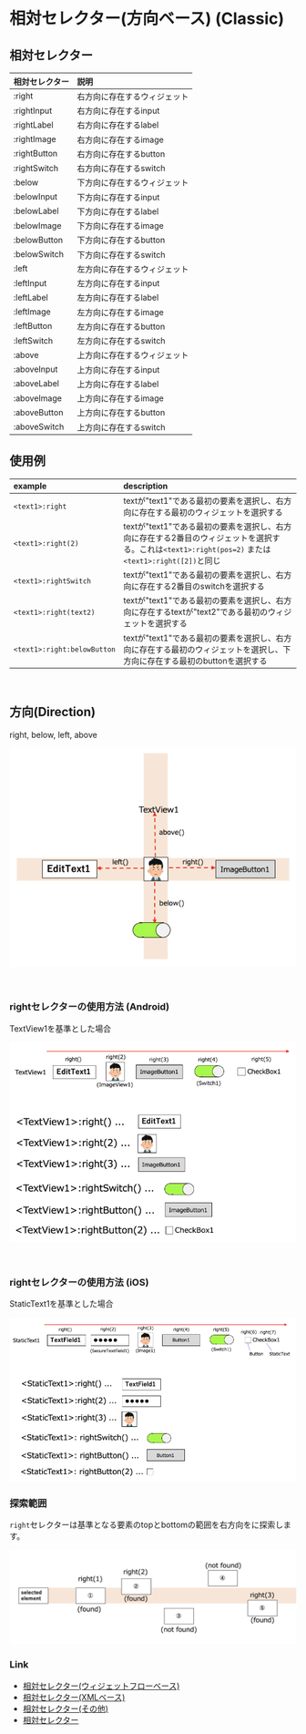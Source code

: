 # 相対セレクター(方向ベース) (Classic)

## 相対セレクター

| 相対セレクター      | 説明             |
|:-------------|:---------------|
| :right       | 右方向に存在するウィジェット |
| :rightInput  | 右方向に存在するinput  |
| :rightLabel  | 右方向に存在するlabel  |
| :rightImage  | 右方向に存在するimage  |
| :rightButton | 右方向に存在するbutton |
| :rightSwitch | 右方向に存在するswitch |
| :below       | 下方向に存在するウィジェット |
| :belowInput  | 下方向に存在するinput  |
| :belowLabel  | 下方向に存在するlabel  |
| :belowImage  | 下方向に存在するimage  |
| :belowButton | 下方向に存在するbutton |
| :belowSwitch | 下方向に存在するswitch |
| :left        | 左方向に存在するウィジェット |
| :leftInput   | 左方向に存在するinput  |
| :leftLabel   | 左方向に存在するlabel  |
| :leftImage   | 左方向に存在するimage  |
| :leftButton  | 左方向に存在するbutton |
| :leftSwitch  | 左方向に存在するswitch |
| :above       | 上方向に存在するウィジェット |
| :aboveInput  | 上方向に存在するinput  |
| :aboveLabel  | 上方向に存在するlabel  |
| :aboveImage  | 上方向に存在するimage  |
| :aboveButton | 上方向に存在するbutton |
| :aboveSwitch | 上方向に存在するswitch |

## 使用例

| example                     | description                                                                                            |
|:----------------------------|:-------------------------------------------------------------------------------------------------------|
| `<text1>:right`             | textが"text1"である最初の要素を選択し、右方向に存在する最初のウィジェットを選択する                                                        |
| `<text1>:right(2)`          | textが"text1"である最初の要素を選択し、右方向に存在する2番目のウィジェットを選択する。これは`<text1>:right(pos=2)` または `<text1>:right([2])`と同じ |
| `<text1>:rightSwitch`       | textが"text1"である最初の要素を選択し、右方向に存在する2番目のswitchを選択する                                                       |
| `<text1>:right(text2)`      | textが"text1"である最初の要素を選択し、右方向に存在するtextが"text2"である最初のウィジェットを選択する                                         |
| `<text1>:right:belowButton` | textが"text1"である最初の要素を選択し、右方向に存在する最初のウィジェットを選択し、下方向に存在する最初のbuttonを選択する                                  |

<br>

## 方向(Direction)

right, below, left, above

![direction](../../_images/direction_4way.png)

<br>

### rightセレクターの使用方法 (Android)

TextView1を基準とした場合

![direction right android 1](../../_images/direction_right_android.png)

<br>

### rightセレクターの使用方法 (iOS)

StaticText1を基準とした場合

![direction right ios 1](../../_images/direction_right_ios.png)

### 探索範囲

`right`セレクターは基準となる要素のtopとbottomの範囲を右方向をに探索します。

![search range](../../_images/direction_search_range.png)

### Link

- [相対セレクター(ウィジェットフローベース)](relative_selector_flow_ja.md)
- [相対セレクター(XMLベース)](relative_selector_xml_ja.md)
- [相対セレクター(その他)](relative_selector_misc_ja.md)
- [相対セレクター](relative_selector_ja.md)
